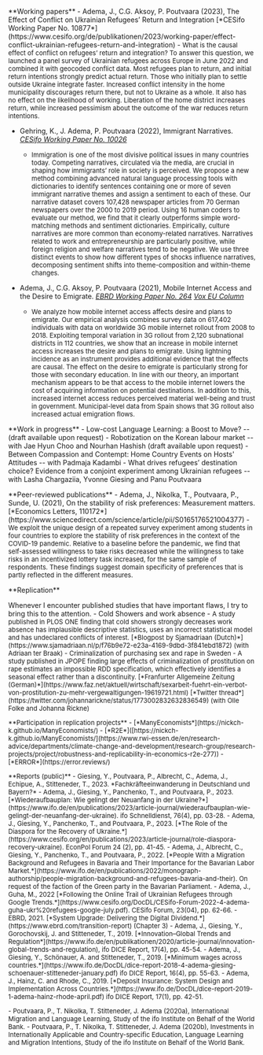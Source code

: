 ---
---
<p></p>
**Working papers**
 -  Adema, J., C.G. Aksoy, P. Poutvaara (2023), The Effect of Conflict on Ukrainian Refugees’ Return and Integration [*CESifo Working Paper No. 10877*](https://www.cesifo.org/de/publikationen/2023/working-paper/effect-conflict-ukrainian-refugees-return-and-integration)
     - <font size="2">What is the causal effect of conflict on refugees’ return and integration? To answer this question, we launched a panel survey of Ukrainian refugees across Europe in June 2022 and combined it with geocoded conflict data. Most refugees plan to return, and initial return intentions strongly predict actual return. Those who initially plan to settle outside Ukraine integrate faster. Increased conflict intensity in the home municipality discourages return there, but not to Ukraine as a whole. It also has no effect on the likelihood of working. Liberation of the home district increases return, while increased pessimism about the outcome of the war reduces return intentions.</font>

 - Gehring, K., J. Adema, P. Poutvaara (2022), Immigrant Narratives. [*CESifo Working Paper No. 10026*](https://www.cesifo.org/en/publications/2022/working-paper/immigrant-narratives)
     - <font size="2">Immigration is one of the most divisive political issues in many countries today. Competing narratives, circulated via the media, are crucial in shaping how immigrants’ role in society is perceived. We propose a new method combining advanced natural language processing tools with dictionaries to identify sentences containing one or more of seven immigrant narrative themes and assign a sentiment to each of these. Our narrative dataset covers 107,428 newspaper articles from 70 German newspapers over the 2000 to 2019 period. Using 16 human coders to evaluate our method, we find that it clearly outperforms simple word-matching methods and sentiment dictionaries. Empirically, culture narratives are more common than economy-related narratives. Narratives related to work and entrepreneurship are particularly positive, while foreign religion and welfare narratives tend to be negative. We use three distinct events to show how different types of shocks influence narratives, decomposing sentiment shifts into theme-composition and within-theme changes.</font>

- Adema, J., C.G. Aksoy, P. Poutvaara (2021), Mobile Internet Access and the Desire to Emigrate. [*EBRD Working Paper No. 264*](https://papers.ssrn.com/sol3/papers.cfm?abstract_id=4017615) [*Vox EU Column*](https://voxeu.org/article/mobile-internet-access-and-desire-emigrate)
    - <font size="2">We analyze how mobile internet access affects desire and plans to emigrate. Our empirical analysis combines survey data on 617,402 individuals with data on worldwide 3G mobile internet rollout from 2008 to 2018. Exploiting temporal variation in 3G rollout from 2,120 subnational districts in 112 countries, we show that an increase in mobile internet access increases the desire and plans to emigrate. Using lightning incidence as an instrument provides additional evidence that the effects are causal. The effect on the desire to emigrate is particularly strong for those with secondary education. In line with our theory, an important mechanism appears to be that access to the mobile internet lowers the cost of acquiring information on potential destinations. In addition to this, increased internet access reduces perceived material well-being and trust in government. Municipal-level data from Spain shows that 3G rollout also increased actual emigration flows.</font>
<p></p>
**Work in progress**
 - Low-cost Language Learning: a Boost to Move? --  (draft available upon request)
 - Robotization on the Korean labour market -- with Jae Hyun Choo and Nourhan Hashish (draft available upon request)
 - Between Compassion and Contempt: Home Country Events on Hosts' Attitudes -- with Padmaja Kadambi
 - What drives refugees’ destination choice? Evidence from a conjoint experiment among Ukrainian refugees --  with Lasha Chargaziia, Yvonne Giesing and Panu Poutvaara
<p></p>
**Peer-reviewed publications**
 - Adema, J., Nikolka, T., Poutvaara, P., Sunde, U. (2021), On the stability of risk preferences: Measurement matters.   [*Economics Letters, 110172*](https://www.sciencedirect.com/science/article/pii/S0165176521004377)
    -  <font size="2">We exploit the unique design of a repeated survey experiment among students in four countries to explore the stability of risk preferences in the context of the COVID-19 pandemic. Relative to a baseline before the pandemic, we find that self-assessed willingness to take risks decreased while the willingness to take risks in an incentivized lottery task increased, for the same sample of respondents. These findings suggest domain specificity of preferences that is partly reflected in the different measures.</font>
<p></p>
**Replication**
<p></p>
Whenever I encounter published studies that have important flaws, I try to bring this to the attention.
  - Cold Showers and work absence
    -  <font size="2">  A study published in PLOS ONE finding that cold showers strongly decreases work absence has implausible descriptive statistics, uses an incorrect statistical model and has undeclared conflicts of interest. [*Blogpost by Sjamadriaan (Dutch)*](https://www.sjamadriaan.nl/p/f76b9e72-e23a-4169-9dbd-3f841ebd1872) (with Adriaan ter Braak)
  - Criminalization of purchasing sex and rape in Sweden
     -  <font size="2"> A study published in JPOPE finding large effects of criminalization of prostitution on rape estimates an impossible RDD specification, which effectively identifies a seasonal effect rather than a discontinuity. [*Franfurter Allgemeine Zeitung (German)*](https://www.faz.net/aktuell/wirtschaft/sexarbeit-fuehrt-ein-verbot-von-prostitution-zu-mehr-vergewaltigungen-19619721.html)  [*Twitter thread*](https://twitter.com/johannarickne/status/1773002832632836549) (with Olle Folke and Johanna Rickne)
 <p></p>
**Participation in replication projects**
  - [*ManyEconomists*](https://nickch-k.github.io/ManyEconomists/)
  - [*R2E*]([https://nickch-k.github.io/ManyEconomists/](https://www.rwi-essen.de/en/research-advice/departments/climate-change-and-development/research-group/research-projects/project/robustness-and-replicability-in-economics-r2e-277))
  - [*ERROR*](https://error.reviews/)
  <p></p>
**Reports (public)**
  - Giesing, Y., Poutvaara, P., Albrecht, C., Adema, J., Echipue, A., Stitteneder, T., 2023. *Fachkräfteeinwanderung in Deutschland und Bayern?* 
  - Adema, J., Giesing, Y., Panchenko, T., and Poutvaara, P., 2023. [*Wiederaufbauplan: Wie gelingt der Neuanfang in der Ukraine?*](https://www.ifo.de/en/publications/2023/article-journal/wiederaufbauplan-wie-gelingt-der-neuanfang-der-ukraine). ifo Schnelldienst, 76(4), pp. 03-28.
  - Adema, J., Giesing, Y., Panchenko, T., and Poutvaara, P., 2023. [*The Role of the Diaspora for the Recovery of Ukraine.*](https://www.cesifo.org/en/publications/2023/article-journal/role-diaspora-recovery-ukraine). EconPol Forum 24 (2), pp. 41-45.
  - Adema, J., Albrecht, C., Giesing, Y., Panchenko, T., and Poutvaara, P., 2022. [*People With a Migration Background and Refugees in Bavaria and Their Importance for the Bavarian Labor Market.*](https://www.ifo.de/en/publications/2022/monograph-authorship/people-migration-background-and-refugees-bavaria-and-their). On request of the faction of the Green party in the Bavarian Parliament.
 - Adema, J., Guha, M., 2022  [*Following the Online Trail of Ukrainian
Refugees through Google Trends.*](https://www.cesifo.org/DocDL/CESifo-Forum-2022-4-adema-guha-ukr%20refugees-google-july.pdf). CESifo Forum, 23(04), pp. 62-66.
 - EBRD, 2021. [*System Upgrade: Delivering the Digital Dividend.*](https://www.ebrd.com/transition-report) (Chapter 3)
 - Adema, J., Giesing, Y., Gorochovskij, J. and Stitteneder, T., 2019. [*Innovation–Global Trends and Regulation*](https://www.ifo.de/en/publikationen/2020/article-journal/innovation-global-trends-and-regulation), ifo DICE Report, 17(4), pp. 45-54.
 - Adema, J., Giesing, Y., Schönauer, A. and Stitteneder, T., 2019. [*Minimum wages across countries.*](https://www.ifo.de/DocDL/dice-report-2018-4-adema-giesing-schoenauer-stitteneder-january.pdf) ifo DICE Report, 16(4), pp. 55-63.
 - Adema, J., Hainz, C. and Rhode, C., 2019. [*Deposit Insurance: System Design and Implementation Across Countries.*](https://www.ifo.de/DocDL/dice-report-2019-1-adema-hainz-rhode-april.pdf) ifo DICE Report, 17(1), pp. 42-51.
<p></p>
 - Poutvaara, P., T. Nikolka, T. Stitteneder, J. Adema (2020a), International Migration and Language Learning, Study of the ifo Institute on Behalf of the World Bank.
 - Poutvaara, P., T. Nikolka, T. Stitteneder, J. Adema (2020b), Investments in Internationally Applicable and Country-specific Education, Language Learning and Migration Intentions, Study of the ifo Institute on Behalf of the World Bank.

 

